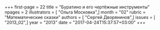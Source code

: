 +++
first-page = 22
title = "Буратино и его чертёжные инструменты"
npages = 2
illustrators = [ "Ольга Московка",]
month = "02"
rubric = "Математические сказки"
authors = [ "Сергей Дворянинов",]
issues = [ "2013_02",]
year = "2013"
date = "2017-04-24T15:37:57+03:00"
+++
